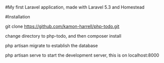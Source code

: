 #My first Laravel application, made with Laravel 5.3 and Homestead

#Installation

git clone https://github.com/kamon-harrell/php-todo.git

change directory to php-todo, and then composer install

php artisan migrate to establish the database

php artisan serve to start the development server, this is on localhost:8000
